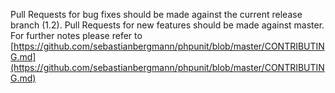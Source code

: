 Pull Requests for bug fixes should be made against the current release branch (1.2). 
Pull Requests for new features should be made against master.
For further notes please refer to [https://github.com/sebastianbergmann/phpunit/blob/master/CONTRIBUTING.md](https://github.com/sebastianbergmann/phpunit/blob/master/CONTRIBUTING.md)
